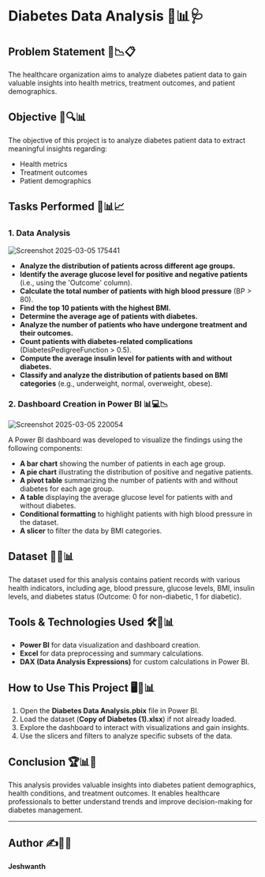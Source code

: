 # Diabetes Data Analysis 🎯📊🩺

## Problem Statement 🏥📉📋
The healthcare organization aims to analyze diabetes patient data to gain valuable insights into health metrics, treatment outcomes, and patient demographics.

## Objective 🎯🔍📊
The objective of this project is to analyze diabetes patient data to extract meaningful insights regarding:
- Health metrics
- Treatment outcomes
- Patient demographics

## Tasks Performed 📝📊📈

### 1. Data Analysis

![Screenshot 2025-03-05 175441](https://github.com/user-attachments/assets/53ebafdc-53a5-4dc7-a7b1-7caa0b734878)

- **Analyze the distribution of patients across different age groups.**
- **Identify the average glucose level for positive and negative patients** (i.e., using the 'Outcome' column).
- **Calculate the total number of patients with high blood pressure** (BP > 80).
- **Find the top 10 patients with the highest BMI.**
- **Determine the average age of patients with diabetes.**
- **Analyze the number of patients who have undergone treatment and their outcomes.**
- **Count patients with diabetes-related complications** (DiabetesPedigreeFunction > 0.5).
- **Compute the average insulin level for patients with and without diabetes.**
- **Classify and analyze the distribution of patients based on BMI categories** (e.g., underweight, normal, overweight, obese).

### 2. Dashboard Creation in Power BI 📊💻📉

![Screenshot 2025-03-05 220054](https://github.com/user-attachments/assets/999372c4-b7ec-4ea3-902c-688d89e484e2)

A Power BI dashboard was developed to visualize the findings using the following components:
- **A bar chart** showing the number of patients in each age group.
- **A pie chart** illustrating the distribution of positive and negative patients.
- **A pivot table** summarizing the number of patients with and without diabetes for each age group.
- **A table** displaying the average glucose level for patients with and without diabetes.
- **Conditional formatting** to highlight patients with high blood pressure in the dataset.
- **A slicer** to filter the data by BMI categories.

## Dataset 📂📑📊
The dataset used for this analysis contains patient records with various health indicators, including age, blood pressure, glucose levels, BMI, insulin levels, and diabetes status (Outcome: 0 for non-diabetic, 1 for diabetic).

## Tools & Technologies Used 🛠️💾📊
- **Power BI** for data visualization and dashboard creation.
- **Excel** for data preprocessing and summary calculations.
- **DAX (Data Analysis Expressions)** for custom calculations in Power BI.

## How to Use This Project 🖥️📂📊
1. Open the **Diabetes Data Analysis.pbix** file in Power BI.
2. Load the dataset (**Copy of Diabetes (1).xlsx**) if not already loaded.
3. Explore the dashboard to interact with visualizations and gain insights.
4. Use the slicers and filters to analyze specific subsets of the data.

## Conclusion 🏆📊🔬
This analysis provides valuable insights into diabetes patient demographics, health conditions, and treatment outcomes. It enables healthcare professionals to better understand trends and improve decision-making for diabetes management.

---

## Author ✍️👤💡
**Jeshwanth**
